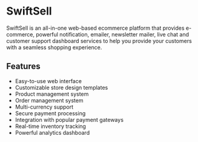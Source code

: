 # SwiftSell

SwiftSell is an all-in-one web-based ecommerce platform that provides e-commerce, powerful notification, emailer, newsletter mailer, live chat and customer support dashboard services to help you provide your customers with a seamless shopping experience.

## Features

- Easy-to-use web interface
- Customizable store design templates
- Product management system
- Order management system
- Multi-currency support
- Secure payment processing
- Integration with popular payment gateways
- Real-time inventory tracking
- Powerful analytics dashboard
